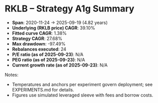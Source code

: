 # RKLB – Strategy A1g Summary

- **Span**: 2020-11-24 → 2025-09-19 (4.82 years)
- **Underlying (RKLB price) CAGR**: 39.10%
- **Fitted curve CAGR**: 1.38%
- **Strategy CAGR**: 27.68%
- **Max drawdown**: -97.49%
- **Rebalances executed**: 24
- **P/E ratio (as of 2025-09-23)**: N/A
- **PEG ratio (as of 2025-09-23)**: N/A
- **Current growth rate (as of 2025-09-23)**: N/A

Notes:

- Temperatures and anchors per experiment govern deployment; see EXPERIMENTS.md for details.
- Figures use simulated leveraged sleeve with fees and borrow costs.
